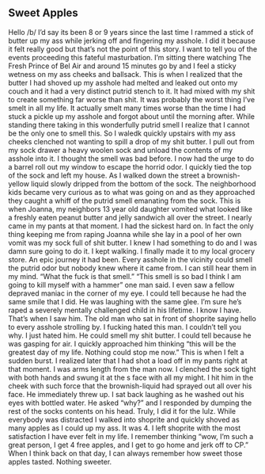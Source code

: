 ## Sweet Apples ##

Hello /b/
I’d say its been 8 or 9 years since the last time I rammed a stick of butter up my ass while jerking off and fingering my asshole. I did it because it felt really good but that’s not the point of this story. I want to tell you of the events proceeding this fateful masturbation.
I’m sitting there watching The Fresh Prince of Bel Air and around 15 minutes go by and I feel a sticky wetness on my ass cheeks and ballsack. This is when I realized that the butter I had shoved up my asshole had melted and leaked out onto my couch and it had a very distinct putrid stench to it. It had mixed with my shit to create something far worse than shit. It was probably the worst thing I’ve smelt in all my life. It actually smelt many times worse than the time I had stuck a pickle up my asshole and forgot about until the morning after.
While standing there taking in this wonderfully putrid smell I realize that I cannot be the only one to smell this. So I waledk quickly upstairs with my ass cheeks clenched not wanting to spill a drop of my shit butter. I pull out from my sock drawer a heavy woolen sock and unload the contents of my asshole into it. I thought the smell was bad before. I now had the urge to do a barrel roll out my window to escape the horrid odor. I quickly tied the top of the sock and left my house.
As I walked down the street a brownish-yellow liquid slowly dripped from the bottom of the sock. The neighborhood kids became very curious as to what was going on and as they approached they caught a whiff of the putrid smell emanating from the sock. This is when Joanna, my neighbors 13 year old daughter vomited what looked like a freshly eaten peanut butter and jelly sandwich all over the street. I nearly came in my pants at that moment. I had the sickest hard on. In fact the only thing keeping me from raping Joanna while she lay in a pool of her own vomit was my sock full of shit butter. I knew I had something to do and I was damn sure going to do it. I kept walking.
I finally made it to my local grocery store. An epic journey it had been. Every asshole in the vicinity could smell the putrid odor but nobody knew where it came from. I can still hear them in my mind. “What the fuck is that smell.” “This smell is so bad I think I am going to kill myself with a hammer” one man said. I even saw a fellow depraved maniac in the corner of my eye. I could tell because he had the same smile that I did. He was laughing with the same glee. I’m sure he’s raped a severely mentally challenged child in his lifetime. I know I have.
That’s when I saw him. The old man who sat in front of shoprite saying hello to every asshole strolling by. I fucking hated this man. I couldn’t tell you why. I just hated him. He could smell my shit butter. I could tell because he was gasping for air. I quickly approached him thinking “this will be the greatest day of my life. Nothing could stop me now.” This is when I felt a sudden burst. I realized later that I had shot a load off in my pants right at that moment.
I was arms length from the man now. I clenched the sock tight with both hands and swung it at the s face with all my might. I hit him in the cheek with such force that the brownish-liquid had sprayed out all over his face. He immediately threw up. I sat back laughing as he washed out his eyes with bottled water. He asked “why?” and I responded by dumping the rest of the socks contents on his head. Truly, I did it for the lulz.
While everybody was distracted I walked into shoprite and quickly shoved as many apples as I could up my ass. It was 4. I left shoprite with the most satisfaction I have ever felt in my life. I remember thinking “wow, I’m such a great person, I get 4 free apples, and I get to go home and jerk off to CP.”
When I think back on that day, I can always remember how sweet those apples tasted. Nothing sweeter.